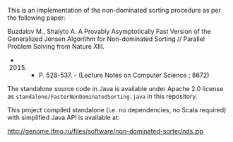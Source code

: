 This is an implementation of the non-dominated sorting procedure
as per the following paper:

Buzdalov M., Shalyto A.
A Provably Asymptotically Fast Version of the Generalized Jensen Algorithm for Non-dominated Sorting 
// Parallel Problem Solving from Nature XIII.
- 2015. - P. 528-537. - (Lecture Notes on Computer Science ; 8672)

The standalone source code in Java is available under Apache 2.0
license as `standalone/FasterNonDominatedSorting.java`
in this repository.

This project compiled standalone (i.e. no dependencies, no Scala
required) with simplified Java API is available at:

http://genome.ifmo.ru/files/software/non-dominated-sorter/nds.zip
